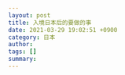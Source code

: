 ```yaml
---
layout: post
title: 入境日本后的要做的事
date: 2021-03-29 19:02:51 +0900
category: 日本
author: 
tags: []
summary: 
---
```

